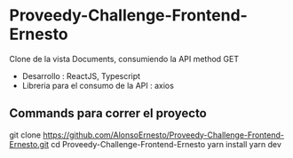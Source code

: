 # Proveedy-Challenge-Frontend-Ernesto
Clone de la vista Documents, consumiendo la API method GET



- Desarrollo : ReactJS, Typescript
- Libreria para el consumo de la API : axios

## Commands para correr el proyecto 
git clone https://github.com/AlonsoErnesto/Proveedy-Challenge-Frontend-Ernesto.git
cd Proveedy-Challenge-Frontend-Ernesto
yarn install
yarn dev